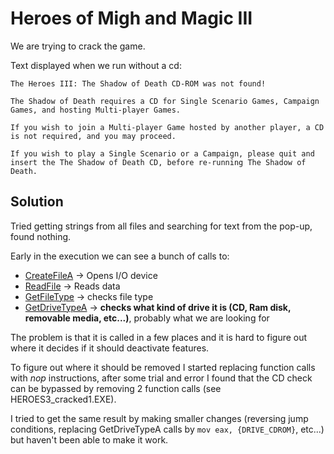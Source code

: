 # Heroes of Migh and Magic III

We are trying to crack the game.

Text displayed when we run without a cd:
```
The Heroes III: The Shadow of Death CD-ROM was not found! 

The Shadow of Death requires a CD for Single Scenario Games, Campaign Games, and hosting Multi-player Games.

If you wish to join a Multi-player Game hosted by another player, a CD is not required, and you may proceed. 

If you wish to play a Single Scenario or a Campaign, please quit and insert the The Shadow of Death CD, before re-running The Shadow of Death.
```

## Solution

Tried getting strings from all files and searching for text from the pop-up, found nothing.

Early in the execution we can see a bunch of calls to:
- [CreateFileA](https://learn.microsoft.com/en-us/windows/win32/api/fileapi/nf-fileapi-createfilea) -> Opens I/O device
- [ReadFile](https://learn.microsoft.com/en-us/windows/win32/api/fileapi/nf-fileapi-readfile) -> Reads data
- [GetFileType](https://learn.microsoft.com/en-us/windows/win32/api/fileapi/nf-fileapi-getfiletype) -> checks file type
- [GetDriveTypeA](https://learn.microsoft.com/en-us/windows/win32/api/fileapi/nf-fileapi-getdrivetypea) -> **checks what kind of drive it is (CD, Ram disk, removable media, etc...)**, probably what we are looking for

The problem is that it is called in a few places and it is hard to figure out where it decides if it should deactivate features.

To figure out where it should be removed I started replacing function calls with *nop* instructions, after some trial and error I found that the CD check can be bypassed by removing 2 function calls (see HEROES3_cracked1.EXE).

I tried to get the same result by making smaller changes (reversing jump conditions, replacing GetDriveTypeA calls by ```mov eax, {DRIVE_CDROM}```, etc...) but haven't been able to make it work.
